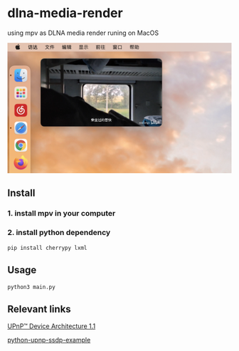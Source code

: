 # dlna-media-render

using mpv as DLNA media render runing on MacOS

![demo](demo.png)

## Install

### 1. install mpv in your computer

### 2. install python dependency

```shell
pip install cherrypy lxml
```



## Usage

```shell
python3 main.py
```

## Relevant links

[UPnP™ Device Architecture 1.1](http://upnp.org/specs/arch/UPnP-arch-DeviceArchitecture-v1.1.pdf)

[python-upnp-ssdp-example](https://github.com/ZeWaren/python-upnp-ssdp-example)
